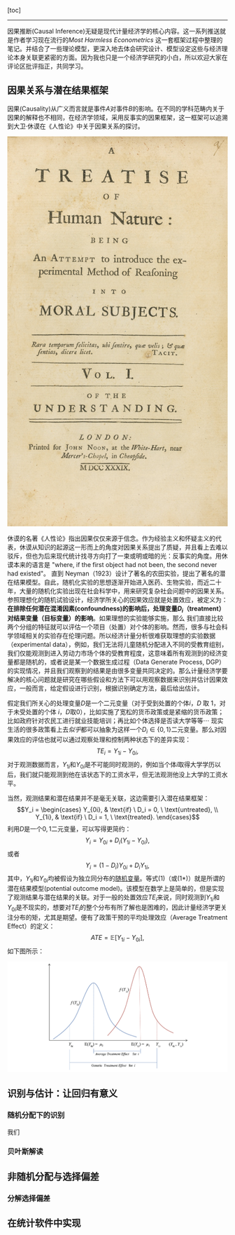 [toc]

<hr>

因果推断(Causal Inference)无疑是现代计量经济学的核心内容。这一系列推送就是作者学习现在流行的*Most Harmless Econometrics* 这一套框架过程中整理的笔记。并结合了一些理论模型，更深入地去体会研究设计、模型设定这些与经济理论本身关联更紧密的方面。因为我也只是一个经济学研究的小白，所以欢迎大家在评论区批评指正，共同学习。

## 因果关系与潜在结果框架 

因果(Causality)从广义而言就是事件$A$对事件$B$的影响。在不同的学科范畴内关于因果的解释也不相同，在经济学领域，采用反事实的因果框架，这一框架可以追溯到大卫·休谟在《人性论》中关于因果关系的探讨。

![休谟所著的《人性论》指出了归纳推理的缺陷，认为人类对因果关系的信念仅仅来自于习惯（habit）和传统（custom）。](https://github.com/Runsheng-Wang/Treatment/blob/master/fig/A_Treatise_of_Human_Nature_by_David_Hume.jpg?raw=true "休谟的名著《人性论》指出因果仅仅来源于信念。")

休谟的名著《人性论》指出因果仅仅来源于信念。作为经验主义和怀疑主义的代表，休谟从知识的起源这一形而上的角度对因果关系提出了质疑，并且看上去难以驳斥，但也为后来现代统计找寻方向打了一束或明或暗的光：反事实的角度。用休谟本来的语言是 "where, if the first object had not been, the second never had existed"。 直到 Neyman（1923）设计了著名的农田实验，提出了著名的潜在结果模型。自此，随机化实验的思想逐渐开始进入医药、生物实验，而近二十年，大量的随机化实验出现在社会科学中，用来研究复杂社会问题中的因果关系。参照理想化的随机试验设计，经济学所关心的因果效应就是处置效应，被定义为：**在排除任何潜在混淆因素(confoundness)的影响后，处理变量$D_i$（treatment） 对结果变量（目标变量）的影响**。如果理想的实验能够实施，那么 我们直接比较两个分组的特征就可以评估一个项目（处置）对个体的影响。然而，很多与社会科学领域相关的实验存在伦理问题。所以经济计量分析很难获取理想的实验数据（experimental data），例如，我们无法将儿童随机分配进入不同的受教育组别，我们仅能观测到进入劳动力市场个体的受教育程度，这意味着所有观测到的经济变量都是随机的，或者说是某一个数据生成过程（Data Generate Process, DGP）的实现情况，并且我们观察到的结果是由很多变量共同决定的。那么计量经济学要解决的核心问题就是研究在哪些假设和方法下可以用观察数据来识别并估计因果效应，一般而言，给定假设进行识别，根据识别确定方法，最后给出估计。

假定我们所关心的处理变量$D$是一个二元变量（对于受到处置的个体$i$，$D$ 取 $1$，对于未受处置的个体 $i$，$D$取$0$），比如实施了宽松的货币政策或是紧缩的货币政策；比如政府针对农民工进行就业技能培训；再比如个体选择是否读大学等等$\cdots$ 现实生活的很多政策看上去*似乎*都可以抽象为这样一个$D_i \in \{0,1\}$二元变量。那么对因果效应的评估也就可以通过观察处理和控制两种状态下的差异实现：
$$TE_i = Y_{1i}-Y_{0i},$$
对于观测数据而言，$Y_{1i}$和$Y_{0i}$是不可能同时观测的，例如当个体$i$取得大学学历以后，我们就只能观测到他在该状态下的工资水平，但无法观测他没上大学的工资水平。

当然，观测结果和潜在结果并不是毫无关联，这边需要引入潜在结果框架：
$$Y_i = 
\begin{cases}
    Y_{0i}, & \text{if} \ D_i = 0, \ \text{untreated}, \\
    Y_{1i}, & \text{if} \ D_i = 1, \ \text{treated}.
\end{cases}$$
利用$D$是一个$0,1$二元变量，可以写得更简约：
$$ Y_i = Y_{0i} + D_i(Y_{1i} - Y_{0i}), \tag{1} $$
或者
$$ Y_i = (1 - D_i) Y_{0i} + D_i Y_{1i}, \tag{1*}
$$
其中，$Y_{1i}$和$Y_{0i}$均被假设为独立同分布的[随机变量](与其说是假设，更像是一种“信念”，是一种看待经济现象的观念。 "随机化假设")。等式$(1)$（或$(1*)$）就是所谓的潜在结果模型(potential outcome model)。该模型在数学上是简单的，但是实现了观测结果与潜在结果的关联。对于一般的处置效应$TE_i$来说，同时观测到$Y_{1i}$和$Y_{0i}$是不现实的，想要对$TE_i$的整个分布有所了解也是困难的，因此计量经济学更关注分布的矩，尤其是期望。便有了政策干预的平均处理效应（Average Treatment Effect）的定义：
$$ATE = \mathbb{E} \left[ Y_{1i}-Y_{0i} \right],
$$
如下图所示：

![处置效应的密度分布](https://github.com/Runsheng-Wang/Treatment/blob/master/fig/fontp1.png?raw=true)

## 识别与估计：让回归有意义 

### 随机分配下的识别

我们


### 贝叶斯解读

## 非随机分配与选择偏差 

### 分解选择偏差 

## 在统计软件中实现

